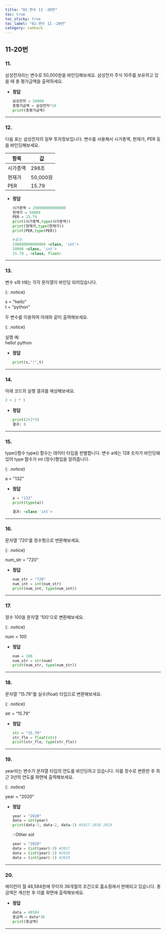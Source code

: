 ```yaml
---
title: "02.변수 11 -20번"
toc: true
toc_sticky: true
toc_label: "02.변수 11 -20번"
category: samback
---
```


## 11-20번

### 11.

삼성전자라는 변수로 50,000원을 바인딩해보세요. 삼성전자 주식 10주를 보유하고 있을 때 총 평가금액을 출력하세요.

- **정답**

  ```python
  삼성전자 = 50000
  총평가금액 = 삼성전자*10 
  print(총평가금액)
  ```

------

### 12.

다음 표는 삼성전자의 일부 투자정보입니다. 변수를 사용해서 시가총액, 현재가, PER 등을 바인딩해보세요.

| 항목     | 값       |
| -------- | -------- |
| 시가총액 | 298조    |
| 현재가   | 50,000원 |
| PER      | 15.79    |

- **정답**

  ```python
  시가총액 = 298000000000000
  현재가 = 50000
  PER = 15.79
  print(시가총액,type(시가총액))
  print(현재가,type(현재가))
  print(PER,type(PER))
  
  #결과:
  298000000000000 <class, 'int'>
  50000 <class, 'int'>
  15.79 , <class, float>
  ```

------

### 13.

변수 s와 t에는 각각 문자열이 바인딩 되어있습니다.

{: .notice}

 s = "hello"<br/> t = "python"



두 변수를 이용하여 아래와 같이 출력해보세요.

{: .notice}

실행 예:<br/> hello! python



- **정답**

  ```python
  print(s,"!",t)
  ```

------

### 14.

아래 코드의 실행 결과를 예상해보세요.

 ```python
 2 + 2 * 3
 ```



- **정답**

  ```python
  print(2+2*3)
  결과: 8
  ```

------

### 15.

type()함수 type() 함수는 데이터 타입을 판별합니다. 변수 a에는 128 숫자가 바인딩돼 있어 type 함수가 int (정수)형임을 알려줍니다.

{: .notice}

a = "132"



- **정답**

  ```python
  a = "132"
  print(type(a))
  
  결과: <class 'int'>
  ```

------

### 16.

문자열 '720'를 정수형으로 변환해보세요.

{: .notice}

num_str = "720"

- **정답**

  ```python
  num_str = "720"
  num_int = int(num_str)
  print(num_int, type(num_int))
  ```

------

### 17.

정수 100을 문자열 '100'으로 변환해보세요.

{: .notice}

num = 100

- **정답**

  ```python
  num = 100
  num_str = str(num)
  print(num_str, type(num_str))
  ```

------

### 18.

문자열 "15.79"를 실수(float) 타입으로 변환해보세요.

{: .notice}

 str = “15.79”



- **정답**

  ```python
  str = "15.79"
  str_flo = float(str)
  print(str_flo, type(str_flo))
  ```

------

### 19.

year라는 변수가 문자열 타입의 연도를 바인딩하고 있습니다. 이를 정수로 변환한 후 최근 3년의 연도를 화면에 출력해보세요.

{: .notice}

year = "2020"



- **정답**

  ```python
  year = "2020"
  data = int(year)
  print(data-3, data-2, data-1) #2017 2018 2019
  ```

  💡Other sol

  ```python
  year = "2020"
  data = (int(year)-3) #2017
  data = (int(year)-2) #2018
  data = (int(year)-1) #2019
  ```

------

### 20.

에이컨이 월 48,584원에 무이자 36개월의 조건으로 홈쇼핑에서 판매되고 있습니다. 총 금액은 계산한 후 이를 화면에 출력해보세요.

- **정답**

  ```python
  data = 48584
  총금액 = data*36
  print(총금액)
  ```

------